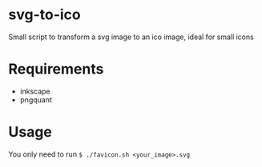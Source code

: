 # svg-to-ico
Small script to transform a svg image to an ico image, ideal for small icons


# Requirements

- inkscape 
- pngquant

# Usage

You only need to run 
` $ ./favicon.sh <your_image>.svg `
